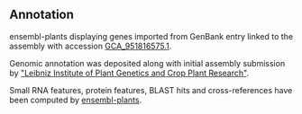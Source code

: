 **Annotation**
----------

ensembl-plants displaying genes imported from GenBank entry linked to the assembly with accession [GCA\_951816575.1](http://www.ebi.ac.uk/ena/data/view/GCA_951816575.1).

Genomic annotation was deposited along with initial assembly submission by ["Leibniz Institute of Plant Genetics and Crop Plant Research"](URL_GOES_HERE).

Small RNA features, protein features, BLAST hits and cross-references have been
computed by [ensembl-plants](https://plants.ensembl.org/info/genome/annotation/index.html).
